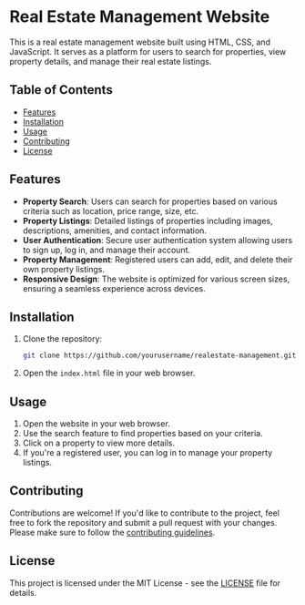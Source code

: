 # Real Estate Management Website

This is a real estate management website built using HTML, CSS, and JavaScript. It serves as a platform for users to search for properties, view property details, and manage their real estate listings.

## Table of Contents

- [Features](#features)
- [Installation](#installation)
- [Usage](#usage)
- [Contributing](#contributing)
- [License](#license)

## Features

- **Property Search**: Users can search for properties based on various criteria such as location, price range, size, etc.
- **Property Listings**: Detailed listings of properties including images, descriptions, amenities, and contact information.
- **User Authentication**: Secure user authentication system allowing users to sign up, log in, and manage their account.
- **Property Management**: Registered users can add, edit, and delete their own property listings.
- **Responsive Design**: The website is optimized for various screen sizes, ensuring a seamless experience across devices.


## Installation

1. Clone the repository:
   ```bash
   git clone https://github.com/yourusername/realestate-management.git

2. Open the `index.html` file in your web browser.

## Usage

1. Open the website in your web browser.
2. Use the search feature to find properties based on your criteria.
3. Click on a property to view more details.
4. If you're a registered user, you can log in to manage your property listings.

## Contributing

Contributions are welcome! If you'd like to contribute to the project, feel free to fork the repository and submit a pull request with your changes. Please make sure to follow the [contributing guidelines](CONTRIBUTING.md).

## License

This project is licensed under the MIT License - see the [LICENSE](LICENSE) file for details.
